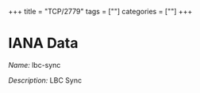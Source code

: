 +++
title = "TCP/2779"
tags = [""]
categories = [""]
+++

# IANA Data

_Name:_ lbc-sync

_Description:_ LBC Sync

